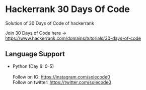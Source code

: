 # Hackerrank 30 Days Of Code
Solution of 30 Days of Code of hackerrank

Join 30 Days of Code here -> https://www.hackerrank.com/domains/tutorials/30-days-of-code
## Language Support
- Python (Day 6: 0-5)
</br></br>
Follow on IG: https://instagram.com/solecode0 </br>
Follow on twitter: https://twitter.com/solecode0
